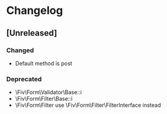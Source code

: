 # Changelog

## [Unreleased]

### Changed
- Default method is post

### Deprecated
- \Fiv\Form\Validator\Base::i
- \Fiv\Form\Filter\Base::i
- \Fiv\Form\Filter use \Fiv\Form\Filter\FilterInterface instead
